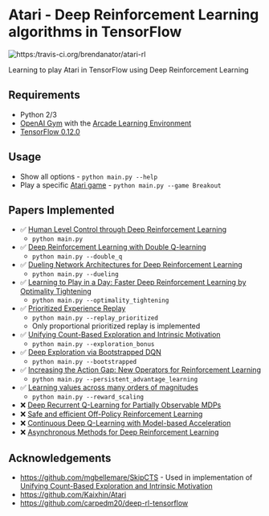# Atari - Deep Reinforcement Learning algorithms in TensorFlow

![https:/travis-ci.org/brendanator/atari-rl](https://travis-ci.org/brendanator/atari-rl.svg?branch=master)

Learning to play Atari in TensorFlow using Deep Reinforcement Learning

## Requirements

- Python 2/3
- [OpenAI Gym](https://gym.openai.com) with the [Arcade Learning Environment](https://github.com/mgbellemare/Arcade-Learning-Environment)
- [TensorFlow 0.12.0](https://www.tensorflow.org)

## Usage

- Show all options - `python main.py --help`
- Play a specific [Atari game](https://github.com/mgbellemare/Arcade-Learning-Environment/blob/master/src/games/Roms.cpp#L17) - `python main.py --game Breakout`

## Papers Implemented

- :white_check_mark: [Human Level Control through Deep Reinforcement Learning](http://www.nature.com/nature/journal/v518/n7540/pdf/nature14236.pdf)
    - `python main.py`
- :white_check_mark: [Deep Reinforcement Learning with Double Q-learning](https://arxiv.org/pdf/1509.06461.pdf)
    - `python main.py --double_q`
- :white_check_mark: [Dueling Network Architectures for Deep Reinforcement Learning](https://arxiv.org/pdf/1511.06581.pdf)
    - `python main.py --dueling`
- :white_check_mark: [Learning to Play in a Day: Faster Deep Reinforcement Learning by Optimality Tightening](https://arxiv.org/pdf/1611.01606.pdf)
    - `python main.py --optimality_tightening`
- :white_check_mark: [Prioritized Experience Replay](https://arxiv.org/pdf/1511.05952.pdf)
    - `python main.py --replay_prioritized`
    - Only proportional prioritized replay is implemented
- :white_check_mark: [Unifying Count-Based Exploration and Intrinsic Motivation](https://arxiv.org/pdf/1606.01868.pdf)
    - `python main.py --exploration_bonus`
- :white_check_mark: [Deep Exploration via Bootstrapped DQN](https://arxiv.org/pdf/1602.04621.pdf)
    - `python main.py --bootstrapped`
- :white_check_mark: [Increasing the Action Gap: New Operators for Reinforcement Learning](https://arxiv.org/pdf/1512.04860.pdf)
    - `python main.py --persistent_advantage_learning`
- :white_check_mark: [Learning values across many orders of magnitudes](https://arxiv.org/pdf/1602.07714.pdf)
    - `python main.py --reward_scaling`
- :x: [Deep Recurrent Q-Learning for Partially Observable MDPs](https://arxiv.org/pdf/1507.06527.pdf)
- :x: [Safe and efficient Off-Policy Reinforcement Learning](https://arxiv.org/pdf/1606.02647.pdf)
- :x: [Continuous Deep Q-Learning with Model-based Acceleration](https://arxiv.org/pdf/1603.00748.pdf)
- :x: [Asynchronous Methods for Deep Reinforcement Learning](https://arxiv.org/pdf/1602.01783.pdf)

## Acknowledgements

- https://github.com/mgbellemare/SkipCTS - Used in implementation of [Unifying Count-Based Exploration and Intrinsic Motivation](https://arxiv.org/pdf/1606.01868.pdf)
- https://github.com/Kaixhin/Atari
- https://github.com/carpedm20/deep-rl-tensorflow

